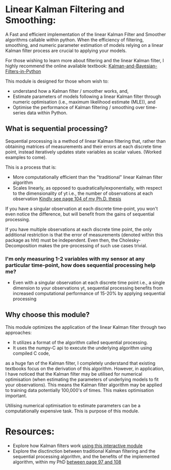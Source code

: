 # Linear Kalman Filtering and Smoothing:

A Fast and efficient implementation of the linear Kalman Filter and Smoother algorithms callable within python. When the efficiency of filtering, smoothing, and numeric parameter estimation of models relying on a linear Kalman filter process are crucial to applying your models.

For those wishing to learn more about filtering and the linear Kalman filter, I highly recommend the online available textbook:  [Kalman-and-Bayesian-Filters-in-Python](https://github.com/rlabbe/Kalman-and-Bayesian-Filters-in-Python)

This module is designed for those whom wish to:
- understand how a Kalman filter / smoother works, and,
- Estimate parameters of models following a linear Kalman filter through numeric optimisation (i.e., maximum likelihood estimate (MLE)), and
- Optimise the performance of Kalman filtering / smoothing over time-series data within Python.

## What is sequential processing?

Sequential processing is a method of linear Kalman filtering that, rather than obtaining matrices of measurements and their errors at each discrete time point, instead iteratively updates state variables as scalar values. (Worked examples to come).

This is a process that is:
- More computationally efficient than the "traditional" linear Kalman filter algorithm
- Scales linearly, as opposed to quadratically/exponentially, with respect to the dimensionality of yt i.e., the number of observations at each observation [Kindly see page 104 of my Ph.D. thesis](https://pure.bond.edu.au/ws/portalfiles/portal/167739220/Thomas_Aspinall_Thesis.pdf)

If you have a singular observation at each discrete time-point, you won't even notice the difference, but will benefit from the gains of sequential processing.

If you have multiple observations at each discrete time point, the only additional restriction is that the error of measurements (denoted within this package as hht) must be independent. Even then, the Cholesky-Decomposition makes the pre-processing of such use cases trivial.

### I'm only measuring 1-2 variables with my sensor at any particular time-point, how does sequential processing help me?

- Even with a singular observation at each discrete time point i.e., a single dimension to your observations yt, sequential processing benefits from increased computational performance of 15-20% by applying sequential processing

## Why choose this module?

This module optimizes the application of the linear Kalman filter through two approaches:
- It utilizes a format of the algorithm called sequential processing. 
- It uses the numpy-C api to execute the underlying algorithm using compiled C code,

as a huge fan of the Kalman filter, I completely understand that existing textbooks focus on the derivation of this algorithm. However, in application, I have noticed that the Kalman filter may be utilised for numerical optimisation (when estimating the parameters of underlying models to fit your observations). This means the Kalman filter algorithm may be applied to training data potentially 100,000's of times. This makes optimisation important.

Utilising numerical optimisation to estimate parameters can be a computationally expensive task. This is purpose of this module.


# Resources:

- Explore how Kalman filters work [using this interactive module](https://github.com/rlabbe/Kalman-and-Bayesian-Filters-in-Python)
- Explore the disctinction between traditional Kalman filtering and the sequential processing algorithm, and the benefits of the implemented algorithm, within my PhD [between page 97 and 108](https://pure.bond.edu.au/ws/portalfiles/portal/167739220/Thomas_Aspinall_Thesis.pdf)
